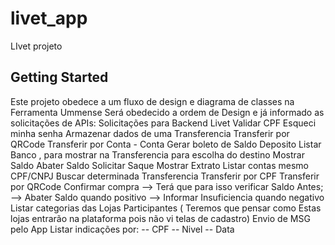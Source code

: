 # livet_app

LIvet projeto

## Getting Started

Este projeto obedece a um fluxo de design e diagrama de classes na Ferramenta Ummense
Será obedecido a ordem de Design e já informado as solicitações de APIs: 
Solicitações para Backend Livet
Validar CPF
Esqueci minha senha
Armazenar dados de uma Transferencia
Transferir por QRCode
Transferir por Conta - Conta
Gerar boleto de Saldo Deposito
Listar Banco , para mostrar na Transferencia para escolha do destino
Mostrar Saldo
Abater Saldo
Solicitar Saque
Mostrar Extrato
Listar contas mesmo CPF/CNPJ
Buscar determinada Transferencia
Transferir por CPF
Transferir por QRCode
Confirmar compra
--> Terá que para isso verificar Saldo Antes;
--> Abater Saldo quando positivo 
--> Informar Insuficiencia quando  negativo
Listar categorias das Lojas Participantes ( Teremos que pensar como Estas lojas entrarão na plataforma pois não vi telas de cadastro)
Envio de MSG pelo App
Listar indicações por: 
-- CPF
-- Nivel
-- Data
